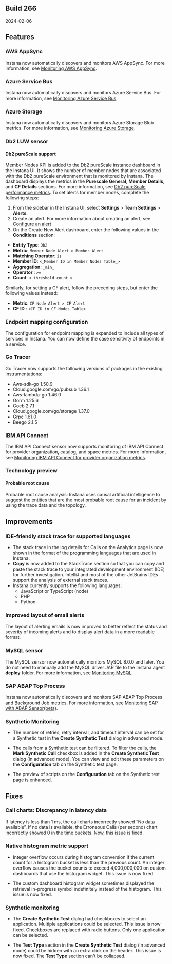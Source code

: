 ## Build 266

2024-02-06

## Features

### AWS AppSync

Instana now automatically discovers and monitors AWS AppSync. For more information, see [Monitoring AWS AppSync](https://www.ibm.com/docs/en/obi/current?topic=technologies-monitoring-aws-appsync).   

### Azure Service Bus

Instana now automatically discovers and monitors Azure Service Bus. For more information, see [Monitoring Azure Service Bus](https://www.ibm.com/docs/en/obi/current?topic=technologies-monitoring-azure-service-bus).

### Azure Storage

Instana now automatically discovers and monitors Azure Storage Blob metrics. For more information, see [Monitoring Azure Storage](https://www.ibm.com/docs/en/obi/current?topic=technologies-monitoring-azure-storage-service).

### Db2 LUW sensor
#### Db2 pureScale support

Member Nodes KPI is added to the Db2 pureScale instance dashboard in the Instana UI. It shows the number of member nodes that are associated with the Db2 pureScale environment that is monitored by Instana.
The dashboard displays the metrics in the **Purescale General**, **Member Details**, and **CF Details** sections. For more information, see [Db2 pureScale performance metrics](https://www.ibm.com/docs/en/instana-observability/current?topic=technologies-monitoring-db2#db2-purescale-performance-metrics).
To set alerts for member nodes, complete the following steps:

1. From the sidebar in the Instana UI, select **Settings** > **Team Settings** > **Alerts**.
2. Create an alert. For more information about creating an alert, see [Configure an alert](https://www.ibm.com/docs/en/instana-observability/current?topic=alerts-configuring-managing)
2. On the Create New Alert dashboard, enter the following values in the **Conditions** section:

  - **Entity Type**: `Db2`
  - **Metric**: `Member Node Alert > Member Alert`
  - **Matching Operator**: `is`
  - **Member ID**: `<_Member ID in Member Nodes Table_>`
  - **Aggregation**: `_min_`
  - **Operator** : `>=`
  - **Count**: `<_threshold count_>`

Similarly, for setting a CF alert, follow the preceding steps, but enter the following values instead:
- **Metric**: `CF Node Alert > CF Alert`
- **CF ID** : `<CF ID in CF Nodes Table>`

### Endpoint mapping configuration

The configuration for endpoint mapping is expanded to include all types of services in Instana. You can now define the case sensitivity of endpoints in a service.

### Go Tracer

Go Tracer now supports the following versions of packages in the existing instrumentations:
- Aws-sdk-go 1.50.9
- Cloud.google.com/go/pubsub 1.36.1
- Aws-lambda-go 1.46.0
- Gorm 1.25.6
- Gocb 2.7.1
- Cloud.google.com/go/storage 1.37.0
- Grpc 1.61.0
- Beego 2.1.5

### IBM API Connect

The IBM API Connect sensor now supports monitoring of IBM API Connect for provider organization, catalog, and space metrics. For more information, see [Monitoring IBM API Connect for provider organization metrics](https://www.ibm.com/docs/en/obi/current?topic=connect-monitoring-api-provider-organization-metrics-beta).

### Technology preview
#### Probable root cause

Probable root cause analysis: Instana uses causal artificial intelligence to suggest the entities that are the most probable root cause for an incident by using the trace data and the topology.

## Improvements

### IDE-friendly stack trace for supported languages

- The stack trace in the log details for Calls on the Analytics page is now shown in the format of the programming languages that are used in Instana.
- **Copy** is now added to the StackTrace section so that you can copy and paste the stack trace to your integrated development environment (IDE) for further investigation. IntelliJ and most of the other JetBrains IDEs support the analysis of external stack traces.
- Instana currently supports the following languages:
    - JavaScript or TypeScript (node)
    - PHP
    - Python
  
### Improved layout of email alerts

The layout of alerting emails is now improved to better reflect the status and severity of incoming alerts and to display alert data in a more readable format.

### MySQL sensor

The MySQL sensor now automatically monitors MySQL 8.0.0 and later. You do not need to manually add the MySQL driver JAR file to the Instana agent **deploy** folder. For more information, see [Monitoring MySQL](https://www.ibm.com/docs/en/obi/current?topic=technologies-monitoring-mysql#mysql-version-800-and-above-support).

### SAP ABAP Top Process

Instana now automatically discovers and monitors SAP ABAP Top Process and Background Job metrics. For more information, see [Monitoring SAP with ABAP Sensor(beta)](https://www.ibm.com/docs/en/instana-observability/current?topic=technologies-monitoring-sap-abap-sensor-beta).

### Synthetic Monitoring

* The number of retries, retry interval, and timeout interval can be set for a Synthetic test in the **Create Synthetic Test** dialog in advanced mode.
* The calls from a Synthetic test can be filtered. To filter the calls, the **Mark Synthetic Call** checkbox is added in the **Create Synthetic Test** dialog (in advanced mode). You can view and edit these parameters on the **Configuration** tab on the Synthetic test page.

* The preview of scripts on the **Configuration** tab on the Synthetic test page is enhanced.

## Fixes

### Call charts: Discrepancy in latency data

If latency is less than 1 ms, the call charts incorrectly showed “No data available”. If no data is available, the Erroneous Calls (per second) chart incorrectly showed 0 in the time buckets. Now, this issue is fixed.

### Native histogram metric support

- Integer overflow occurs during histogram conversion if the current count for a histogram bucket is less than the previous count. An integer overflow causes the bucket counts to exceed 4,000,000,000 on custom dashboards that use the histogram widget. This issue is now fixed.

* The custom dashboard histogram widget sometimes displayed the retrieval in-progress symbol indefinitely instead of the histogram. This issue is now fixed.

### Synthetic monitoring

* The **Create Synthetic Test** dialog had checkboxes to select an application. Multiple applications could be selected. This issue is now fixed. Checkboxes are replaced with radio buttons. Only one application can be selected.

* The **Test Type** section in the **Create Synthetic Test** dialog (in advanced mode) could be hidden with an extra click on the header. This issue is now fixed. The **Test Type** section can't be collapsed.
